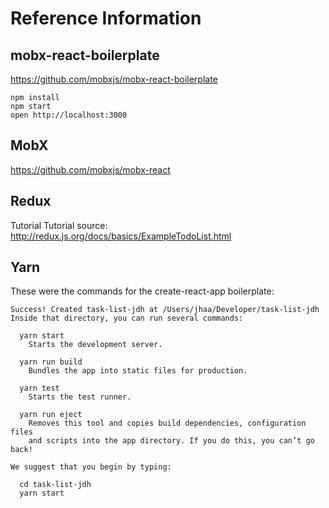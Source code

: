 # Reference Information

## mobx-react-boilerplate
https://github.com/mobxjs/mobx-react-boilerplate

```
npm install
npm start
open http://localhost:3000
```

## MobX
https://github.com/mobxjs/mobx-react


## Redux

Tutorial
Tutorial source: http://redux.js.org/docs/basics/ExampleTodoList.html

## Yarn
These were the commands for the create-react-app boilerplate:

```
Success! Created task-list-jdh at /Users/jhaa/Developer/task-list-jdh
Inside that directory, you can run several commands:

  yarn start
    Starts the development server.

  yarn run build
    Bundles the app into static files for production.

  yarn test
    Starts the test runner.

  yarn run eject
    Removes this tool and copies build dependencies, configuration files
    and scripts into the app directory. If you do this, you can’t go back!

We suggest that you begin by typing:

  cd task-list-jdh
  yarn start
```
